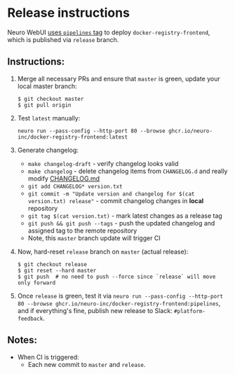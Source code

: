 Release instructions
====================

Neuro WebUI [uses `pipelines` tag](https://github.com/neuro-inc/platform-pipelines/blob/ec5a458140f9a64c06db700d42bf6680b9c9bc4c/platform_pipelines/config.py#L165-L173) to deploy `docker-registry-frontend`, which is published via `release` branch.


Instructions:
------------

1. Merge all necessary PRs and ensure that `master` is green, update your local master branch:
    ```
    $ git checkout master
    $ git pull origin
    ```
2. Test `latest` manually:
    ```
    neuro run --pass-config --http-port 80 --browse ghcr.io/neuro-inc/docker-registry-frontend:latest
    ```
3. Generate changelog:
    - `make changelog-draft` - verify changelog looks valid
    - `make changelog` - delete changelog items from `CHANGELOG.d` and really modify [CHANGELOG.md](./CHANGELOG.md)
    - `git add CHANGELOG* version.txt`
    - `git commit -m "Update version and changelog for $(cat version.txt) release"` - commit changelog changes in **local** repository
    - `git tag $(cat version.txt)` - mark latest changes as a release tag
    - `git push && git push --tags` - push the updated changelog and assigned tag to the remote repository
    - Note, this `master` branch update will trigger CI

4. Now, hard-reset `release` branch on `master` (actual release):
    ```
    $ git checkout release
    $ git reset --hard master
    $ git push  # no need to push --force since `release` will move only forward
    ```
5. Once `release` is green, test it via `neuro run --pass-config --http-port 80 --browse ghcr.io/neuro-inc/docker-registry-frontend:pipelines`, and if everything's fine,
    publish new release to Slack: `#platform-feedback`.

Notes:
------

- When CI is triggered:
    - Each new commit to `master` and `release`.
